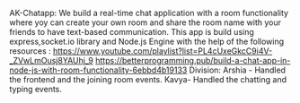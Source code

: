 AK-Chatapp: 
We build a real-time chat application with a room functionality where yoy can create your own room and share the room name with your friends to have text-based communication.
This app is build using express,socket.io library and Node.js Engine with the help of the following resources : 
https://www.youtube.com/playlist?list=PL4cUxeGkcC9i4V-_ZVwLmOusj8YAUhj_9
https://betterprogramming.pub/build-a-chat-app-in-node-js-with-room-functionality-6ebbd4b19133
Division:
Arshia - Handled the frontend and the joining room events.
Kavya- Handled the chatting and typing events.


